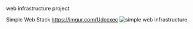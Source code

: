 web infrastructure project

Simple Web Stack
https://imgur.com/Udccxec
![simple web infrastructure](https://imgur.com/Udccxec)
